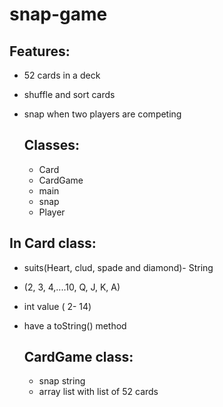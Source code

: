 # snap-game

## Features:

- 52 cards in a deck
- shuffle and sort cards
- snap when two players are competing

  ## Classes:
  - Card
  - CardGame
  - main
  - snap
  - Player

## In Card class:
- suits(Heart, clud, spade and diamond)- String
- (2, 3, 4,....10, Q, J, K, A)
- int value ( 2- 14)
- have a toString() method

  ## CardGame class:
  - snap string
  - array list with list of 52 cards


  
